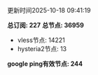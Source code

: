 更新时间2025-10-18 09:41:19

**总订阅: 227**
**总节点: 36959**
- vless节点: 14221
- hysteria2节点: 13

**google ping有效节点: 244**
